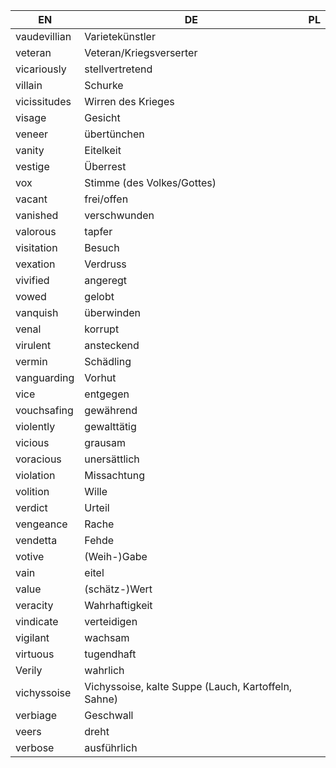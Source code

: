 EN | DE | PL
-- | -- | -- 
vaudevillian | Varietekünstler | 
veteran | Veteran/Kriegsverserter | 
vicariously | stellvertretend | 
villain | Schurke | 
vicissitudes | Wirren des Krieges | 
visage | Gesicht | 
veneer | übertünchen | 
vanity | Eitelkeit | 
vestige | Überrest | 
vox | Stimme (des Volkes/Gottes) | 
vacant | frei/offen | 
vanished | verschwunden | 
valorous | tapfer | 
visitation | Besuch | 
vexation | Verdruss | 
vivified | angeregt | 
vowed | gelobt | 
vanquish | überwinden | 
venal | korrupt | 
virulent | ansteckend | 
vermin | Schädling | 
vanguarding | Vorhut | 
vice | entgegen | 
vouchsafing | gewährend | 
violently | gewalttätig | 
vicious | grausam | 
voracious | unersättlich | 
violation | Missachtung | 
volition | Wille | 
verdict | Urteil | 
vengeance | Rache | 
vendetta | Fehde | 
votive | (Weih-)Gabe | 
vain | eitel | 
value | (schätz-)Wert | 
veracity | Wahrhaftigkeit | 
vindicate | verteidigen | 
vigilant | wachsam | 
virtuous | tugendhaft | 
Verily | wahrlich | 
vichyssoise | Vichyssoise, kalte Suppe (Lauch, Kartoffeln, Sahne) | 
verbiage | Geschwall | 
veers | dreht | 
verbose | ausführlich | 
